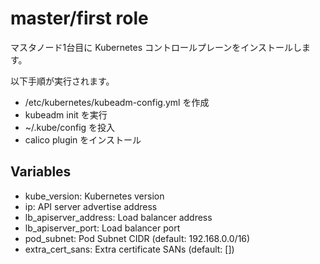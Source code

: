 # master/first role

マスタノード1台目に Kubernetes コントロールプレーンをインストールします。

以下手順が実行されます。

* /etc/kubernetes/kubeadm-config.yml を作成
* kubeadm init を実行
* ~/.kube/config を投入
* calico plugin をインストール

## Variables

* kube_version: Kubernetes version
* ip: API server advertise address
* lb_apiserver_address: Load balancer address
* lb_apiserver_port: Load balancer port
* pod_subnet: Pod Subnet CIDR (default: 192.168.0.0/16)
* extra_cert_sans: Extra certificate SANs (default: [])


